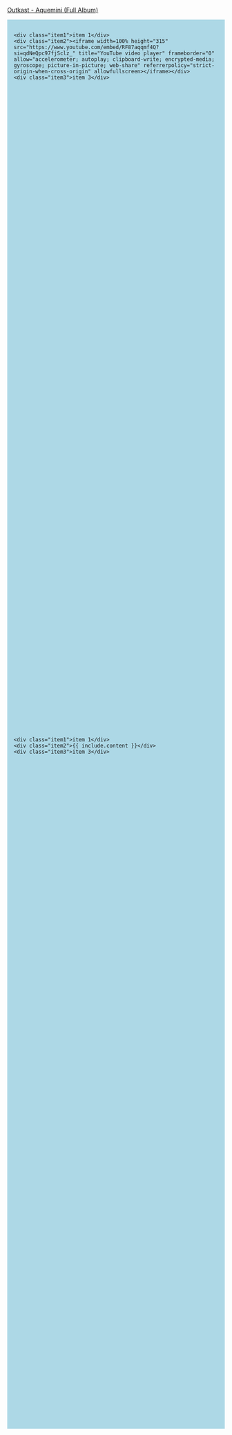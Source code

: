 
<style>
  @import url('https://fonts.googleapis.com/css2?family=Caveat:wght@400;700&family=Roboto+Mono:ital,wght@0,200;0,400;0,700;1,200;1,400;1,700&family=Silkscreen:wght@400;700&family=Trade+Winds&display=swap');





  .includedemo1 {

    display: flex;
    
    justify-content: space-between;  
    /* flex-flow: wrap-reverse; */  
    flex-wrap: wrap-reverse; 
    align-content: stretch;
    background-color: #bbdefb;
    height: 40vh;
    padding: 15px;
    gap: 5px;
  background-color: lightblue;
  font-family: "Space Mono", monospace;
  }

  .includedemo1 > div{
    background: #ffecb3;
    border: 3px solid #ffcc80;
    border-radius: 5px;
    padding: 8px;
  }


  .item2 { 
    /* flex:1 1 auto; */
    flex-grow:1;
  }
			

</style>
[Outkast - Aquemini (Full Album)](https://youtu.be/weLYi9stshY?t=1)

<div class="includedemo1" markdown="1">
   
    <div class="item1">item 1</div>
    <div class="item2"><iframe width=100% height="315" src="https://www.youtube.com/embed/RF87aqqmf4Q?si=qdNeQpc97fjSclz_" title="YouTube video player" frameborder="0" allow="accelerometer; autoplay; clipboard-write; encrypted-media; gyroscope; picture-in-picture; web-share" referrerpolicy="strict-origin-when-cross-origin" allowfullscreen></iframe></div>
    <div class="item3">item 3</div>

</div>
<div class="includedemo1">
   
    <div class="item1">item 1</div>
    <div class="item2">{{ include.content }}</div>
    <div class="item3">item 3</div>

</div>